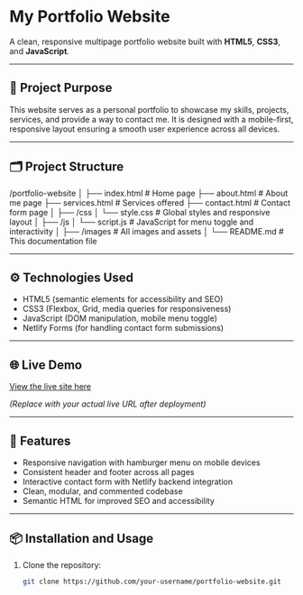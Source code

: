 # My Portfolio Website

A clean, responsive multipage portfolio website built with **HTML5**, **CSS3**, and **JavaScript**.

---

## 🚀 Project Purpose

This website serves as a personal portfolio to showcase my skills, projects, services, and provide a way to contact me. It is designed with a mobile-first, responsive layout ensuring a smooth user experience across all devices.

---

## 🗂️ Project Structure

/portfolio-website
│
├── index.html # Home page
├── about.html # About me page
├── services.html # Services offered
├── contact.html # Contact form page
│
├── /css
│ └── style.css # Global styles and responsive layout
│
├── /js
│ └── script.js # JavaScript for menu toggle and interactivity
│
├── /images # All images and assets
│
└── README.md # This documentation file


---

## ⚙️ Technologies Used

- HTML5 (semantic elements for accessibility and SEO)
- CSS3 (Flexbox, Grid, media queries for responsiveness)
- JavaScript (DOM manipulation, mobile menu toggle)
- Netlify Forms (for handling contact form submissions)

---

## 🌐 Live Demo

[View the live site here](https://your-username.github.io/portfolio-website)

*(Replace with your actual live URL after deployment)*

---

## 🎯 Features

- Responsive navigation with hamburger menu on mobile devices
- Consistent header and footer across all pages
- Interactive contact form with Netlify backend integration
- Clean, modular, and commented codebase
- Semantic HTML for improved SEO and accessibility

---

## 📦 Installation and Usage

1. Clone the repository:
   ```bash
   git clone https://github.com/your-username/portfolio-website.git
